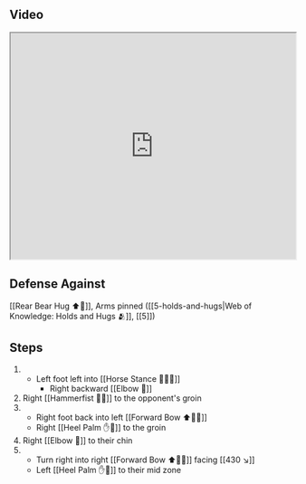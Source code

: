 ## Video

<iframe src="https://www.youtube.com/embed/UVCWYqMgxPQ?start=284&end=340" width="100%" height="400"></iframe>

## Defense Against

[[Rear Bear Hug ⬆️🐻]], Arms pinned ([[5-holds-and-hugs|Web of Knowledge: Holds and Hugs 🫂]], [[5]])

## Steps

1. - Left foot left into [[Horse Stance 🏇🧍‍♂️]]
     - Right backward [[Elbow 💪]]
2. Right [[Hammerfist 🔨✊]] to the opponent's groin
3. - Right foot back into left [[Forward Bow ⬆️🧍‍♂️]]
    - Right [[Heel Palm ✋🌴]] to the groin
4. Right [[Elbow 💪]] to their chin
5. - Turn right into right [[Forward Bow ⬆️🧍‍♂️]] facing [[430 ↘️]]
    - Left [[Heel Palm ✋🌴]] to their mid zone